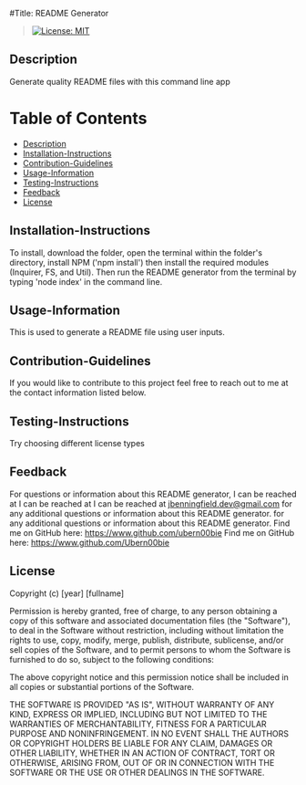 
  #Title: README Generator
>[![License: MIT](https://img.shields.io/badge/License-MIT-blue.svg)](https://opensource.org/licenses/MIT)

  ## Description
  Generate quality README files with this command line app

  # Table of Contents
  - [Description](#Description)
  - [Installation-Instructions](#Installation-Instructions)
  - [Contribution-Guidelines](#Contribution-Guidelines)
  - [Usage-Information](#Usage-Information)
  - [Testing-Instructions](#Testing-Instructions)
  - [Feedback](#Feedback)
  - [License](#License)


  ## Installation-Instructions
  To install, download the folder, open the terminal within the folder's directory, install NPM ('npm install') then install the required modules (Inquirer, FS, and Util). Then run the README generator from the terminal by typing 'node index' in the command line.

  ## Usage-Information
  This is used to generate a README file using user inputs.

  ## Contribution-Guidelines
  If you would like to contribute to this project feel free to reach out to me at the contact information listed below.

  ## Testing-Instructions
  Try choosing different license types

  ## Feedback 
  For questions or information about this README generator, I can be reached at I can be reached at I can be reached at jbenningfield.dev@gmail.com for any additional questions or information about this README generator. for any additional questions or information about this README generator. Find me on GitHub here: https://www.github.com/ubern00bie 
  Find me on GitHub here: https://www.github.com/Ubern00bie
  
  ## License
  Copyright (c) [year] [fullname]

Permission is hereby granted, free of charge, to any person obtaining a copy
of this software and associated documentation files (the "Software"), to deal
in the Software without restriction, including without limitation the rights
to use, copy, modify, merge, publish, distribute, sublicense, and/or sell
copies of the Software, and to permit persons to whom the Software is
furnished to do so, subject to the following conditions:

The above copyright notice and this permission notice shall be included in all
copies or substantial portions of the Software.

THE SOFTWARE IS PROVIDED "AS IS", WITHOUT WARRANTY OF ANY KIND, EXPRESS OR
IMPLIED, INCLUDING BUT NOT LIMITED TO THE WARRANTIES OF MERCHANTABILITY,
FITNESS FOR A PARTICULAR PURPOSE AND NONINFRINGEMENT. IN NO EVENT SHALL THE
AUTHORS OR COPYRIGHT HOLDERS BE LIABLE FOR ANY CLAIM, DAMAGES OR OTHER
LIABILITY, WHETHER IN AN ACTION OF CONTRACT, TORT OR OTHERWISE, ARISING FROM,
OUT OF OR IN CONNECTION WITH THE SOFTWARE OR THE USE OR OTHER DEALINGS IN THE
SOFTWARE.

